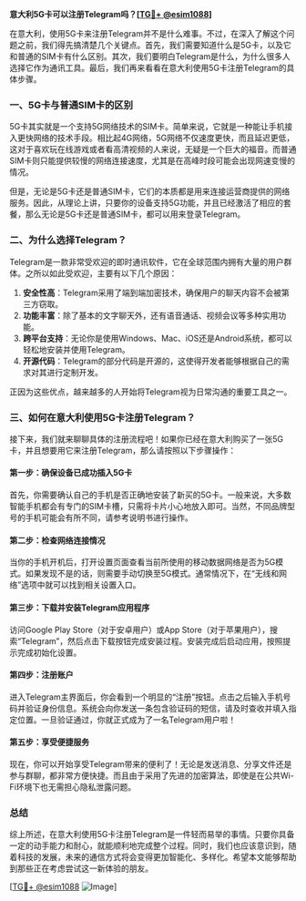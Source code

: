 **意大利5G卡可以注册Telegram吗？[[TG💪+ @esim1088](https://t.me/s/esim1088)]**

在意大利，使用5G卡来注册Telegram并不是什么难事。不过，在深入了解这个问题之前，我们得先搞清楚几个关键点。首先，我们需要知道什么是5G卡，以及它和普通的SIM卡有什么区别。其次，我们要明白Telegram是什么，为什么很多人选择它作为通讯工具。最后，我们再来看看在意大利使用5G卡注册Telegram的具体步骤。

### 一、5G卡与普通SIM卡的区别

5G卡其实就是一个支持5G网络技术的SIM卡。简单来说，它就是一种能让手机接入更快网络的技术手段。相比起4G网络，5G网络不仅速度更快，而且延迟更低，这对于喜欢玩在线游戏或者看高清视频的人来说，无疑是一个巨大的福音。而普通SIM卡则只能提供较慢的网络连接速度，尤其是在高峰时段可能会出现网速变慢的情况。

但是，无论是5G卡还是普通SIM卡，它们的本质都是用来连接运营商提供的网络服务。因此，从理论上讲，只要你的设备支持5G功能，并且已经激活了相应的套餐，那么无论是5G卡还是普通SIM卡，都可以用来登录Telegram。

### 二、为什么选择Telegram？

Telegram是一款非常受欢迎的即时通讯软件，它在全球范围内拥有大量的用户群体。之所以如此受欢迎，主要有以下几个原因：

1. **安全性高**：Telegram采用了端到端加密技术，确保用户的聊天内容不会被第三方窃取。
2. **功能丰富**：除了基本的文字聊天外，还有语音通话、视频会议等多种实用功能。
3. **跨平台支持**：无论你是使用Windows、Mac、iOS还是Android系统，都可以轻松地安装并使用Telegram。
4. **开源代码**：Telegram的部分代码是开源的，这使得开发者能够根据自己的需求对其进行定制开发。

正因为这些优点，越来越多的人开始将Telegram视为日常沟通的重要工具之一。

### 三、如何在意大利使用5G卡注册Telegram？

接下来，我们就来聊聊具体的注册流程吧！如果你已经在意大利购买了一张5G卡，并且想要用它来注册Telegram，那么请按照以下步骤操作：

#### 第一步：确保设备已成功插入5G卡

首先，你需要确认自己的手机是否正确地安装了新买的5G卡。一般来说，大多数智能手机都会有专门的SIM卡槽，只需将卡片小心地放入即可。当然，不同品牌型号的手机可能会有所不同，请参考说明书进行操作。

#### 第二步：检查网络连接情况

当你的手机开机后，打开设置页面查看当前所使用的移动数据网络是否为5G模式。如果发现不是的话，则需要手动切换至5G模式。通常情况下，在“无线和网络”选项中就可以找到相关设置入口。

#### 第三步：下载并安装Telegram应用程序

访问Google Play Store（对于安卓用户）或App Store（对于苹果用户），搜索“Telegram”，然后点击下载按钮完成安装过程。安装完成后启动应用，按照提示完成初始化设置。

#### 第四步：注册账户

进入Telegram主界面后，你会看到一个明显的“注册”按钮。点击之后输入手机号码并验证身份信息。系统会向你发送一条包含验证码的短信，请及时查收并填入指定位置。一旦验证通过，你就正式成为了一名Telegram用户啦！

#### 第五步：享受便捷服务

现在，你可以开始享受Telegram带来的便利了！无论是发送消息、分享文件还是参与群聊，都非常方便快捷。而且由于采用了先进的加密算法，即使是在公共Wi-Fi环境下也无需担心隐私泄露问题。

### 总结

综上所述，在意大利使用5G卡注册Telegram是一件轻而易举的事情。只要你具备一定的动手能力和耐心，就能顺利地完成整个过程。同时，我们也应该意识到，随着科技的发展，未来的通信方式将会变得更加智能化、多样化。希望本文能够帮助到那些正在考虑尝试这一新体验的朋友。

[[TG💪+ @esim1088](https://t.me/s/esim1088) ![Image](https://i.postimg.cc/4NQfJmqS/Snipaste-2025-05-13-00-14-12.png)]
